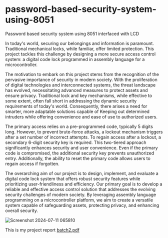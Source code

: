 # password-based-security-system-using-8051
Password based security system using 8051 interfaced with LCD

In today's world, securing our belongings and information is paramount. Traditional 
mechanical locks, while familiar, offer limited protection. This project tackles this challenge by 
designing a more secure access control system: a digital code lock programmed in assembly 
language for a microcontroller. 
 
 
The motivation to embark on this project stems from the recognition of the pervasive 
importance of security in modern society. With the proliferation of digital technologies and 
interconnected systems, the threat landscape has evolved, necessitating advanced measures to 
protect assets and ensure privacy. Traditional lock and key mechanisms, while effective to 
some extent, often fall short in addressing the dynamic security requirements of today's world. 
Consequently, there arises a need for smarter, more adaptable solutions capable of Keeping out 
determined intruders while offering convenience and ease of use to authorized users. 
 
 
The primary access relies on a pre-programmed code, typically 5 digits long. However, to 
prevent brute-force attacks, a lockout mechanism triggers after a set number of incorrect 
attempts.  To regain access after a lockout, a secondary 6-digit security key is required. This 
two-tiered approach significantly enhances security and user convenience. Even if the primary 
code is compromised, the additional security key prevents unauthorized entry. Additionally, 
the ability to reset the primary code allows users to regain access if forgotten. 
 
 
The overarching aim of our project is to design, implement, and evaluate a digital code lock 
system that offers robust security features while prioritizing user-friendliness and efficiency. 
Our primary goal is to develop a reliable and effective access control solution that addresses 
the evolving security challenges of modern society. By leveraging assembly language 
programming on a microcontroller platform, we aim to create a versatile system capable of 
safeguarding assets, protecting privacy, and enhancing overall security.


![Screenshot 2024-07-11 065810](https://github.com/VamsiKrishna-26/password-based-security-system-using-8051/assets/163020209/07ce83be-52e2-41d5-b9af-5a8fb28516ff)

This is my project report
[batch2.pdf](https://github.com/user-attachments/files/16170441/batch2.pdf)

